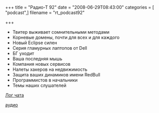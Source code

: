 +++
title = "Радио-Т 92"
date = "2008-06-29T08:43:00"
categories = [ "podcast",]
filename = "rt_podcast92"

+++

- Твитер выживает сомнительными методами
- Корневые домены, почти для всех и для каждого
- Новый Eclipse силен
- Серия гламурных лаптопов от Dell
- БГ уходит
- Ваша последняя мышь
- Компания новых сервисов
- Налеты хакеров на недвижимость
- Защита ваших динамиков имени RedBull
- Программистов в начальники
- Темы наших слушателей

[Лог чата](http://chat.radio-t.com/logs/radio-t-92.html)

[аудио](https://cdn.radio-t.com/rt_podcast92.mp3)
<audio src="https://cdn.radio-t.com/rt_podcast92.mp3" preload="none"></audio>

